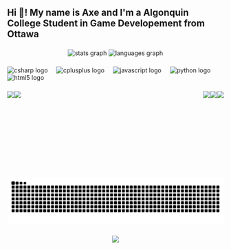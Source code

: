 <h2 align="left">Hi 🐀! My name is Axe and I'm a Algonquin College Student in Game Developement from Ottawa</h2>

###

<div align="center">
  <img src="https://github-readme-stats.vercel.app/api?username=LegendaryAlexav&hide_title=false&hide_rank=false&show_icons=true&include_all_commits=true&count_private=true&disable_animations=false&theme=dracula&locale=en&hide_border=false" height="150" alt="stats graph"  />
  <img src="https://github-readme-stats.vercel.app/api/top-langs?username=LegendaryAlexav&locale=en&hide_title=false&layout=compact&card_width=320&langs_count=5&theme=dracula&hide_border=false" height="150" alt="languages graph"  />
</div>

###

<div align="left">
  <img src="https://cdn.jsdelivr.net/gh/devicons/devicon/icons/csharp/csharp-original.svg" height="30" alt="csharp logo"  />
  <img width="12" />
  <img src="https://cdn.jsdelivr.net/gh/devicons/devicon/icons/cplusplus/cplusplus-original.svg" height="30" alt="cplusplus logo"  />
  <img width="12" />
  <img src="https://cdn.jsdelivr.net/gh/devicons/devicon/icons/javascript/javascript-original.svg" height="30" alt="javascript logo"  />
  <img width="12" />
  <img src="https://cdn.jsdelivr.net/gh/devicons/devicon/icons/python/python-original.svg" height="30" alt="python logo"  />
  <img width="12" />
  <img src="https://cdn.jsdelivr.net/gh/devicons/devicon/icons/html5/html5-original.svg" height="30" alt="html5 logo"  />
</div>

###

<img align="left" height="150" src="https://media4.giphy.com/media/v1.Y2lkPTc5MGI3NjExeDhvYXYyOG80MmFhaWttcWxjcTc2Z3h4cHppMTJvNTUwN3d3MHVmNCZlcD12MV9pbnRlcm5hbF9naWZfYnlfaWQmY3Q9Zw/ny5suVXOtT4RreZ7gs/giphy.gif"  />

###

<img align="left" height="200" src="https://media.giphy.com/media/v1.Y2lkPTc5MGI3NjExMDU4c3hwajFqcnJkaGJqaDBnOXA1bXN1em9vanllYzEzZmhleHc0cCZlcD12MV9naWZzX3NlYXJjaCZjdD1n/5uylgPppdSDqtEvDLO/giphy.gif"  />

###

<img align="right" height="200" src="https://media4.giphy.com/media/v1.Y2lkPTc5MGI3NjExb29haGVjYTBkdm96aWljNDgwbWtyeDIyM2MyMG8zdWpvZXN0dXd0bSZlcD12MV9pbnRlcm5hbF9naWZfYnlfaWQmY3Q9Zw/CBdAAvsd63x5u/giphy.gif"  />

###

<img align="right" height="162" src="https://media.giphy.com/media/v1.Y2lkPWVjZjA1ZTQ3YmMxeGZybzd2cHowZ2NsNjhqZ3Zqb3V3azJlZGs0ODNqM2VqZzR3dCZlcD12MV9naWZzX3NlYXJjaCZjdD1n/dBHyy0gA87NTy/giphy.gif"  />

###

<img align="right" height="147" src="https://cdn.discordapp.com/attachments/1143354267273527336/1415839156969672724/Crazy.gif?ex=68cde4f8&is=68cc9378&hm=3da728d3a65d86a08f9077b5353f8b0424ba9613acfa6624fb7a81cd6a4a96d8&"  />

###

<br clear="both">

<img src="https://raw.githubusercontent.com/LegendaryAlexav/LegendaryAlexav/output/snake.svg" alt="Snake animation" />

###

<div align="center">
  <img src="https://visitor-badge.laobi.icu/badge?page_id=LegendaryAlexav.LegendaryAlexav&"  />
</div>

###